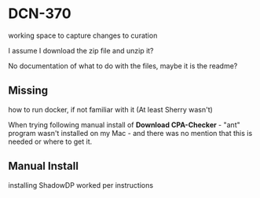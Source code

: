# DCN-370
working space to capture changes to curation

I assume I download the zip file and unzip it?

No documentation of what to do with the files, maybe it is the readme?

## Missing ##
how to run docker, if not familiar with it (At least Sherry wasn't)

When trying following manual install of **Download CPA-Checker** - "ant" program wasn't installed on my Mac - and there was no mention that this is needed or where to get it.

## Manual Install ##
installing ShadowDP worked per instructions


